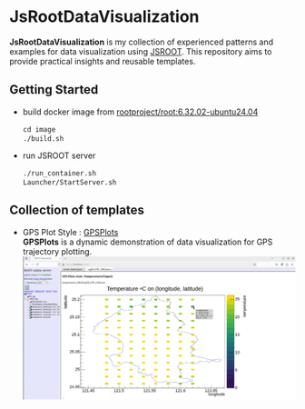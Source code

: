 # JsRootDataVisualization
**JsRootDataVisualization** is my collection of experienced patterns and examples for data visualization using [JSROOT](https://github.com/root-project/jsroot/blob/master/docs/JSROOT.md). This repository aims to provide practical insights and reusable templates.

## Getting Started
* build docker image from [rootproject/root:6.32.02-ubuntu24.04](image)
  ```
  cd image
  ./build.sh
  ```
* run JSROOT server 
  ```
  ./run_container.sh
  Launcher/StartServer.sh
  ```

## Collection of templates
* GPS Plot Style : [GPSPlots](workspace/GPSPlots)  
  **GPSPlots** is a dynamic demonstration of data visualization for GPS trajectory plotting.  
  ![GPSPlots Visualization Screenshot](workspace/GPSPlots/Screenshot_GPSPlots_style.png?raw=true)
